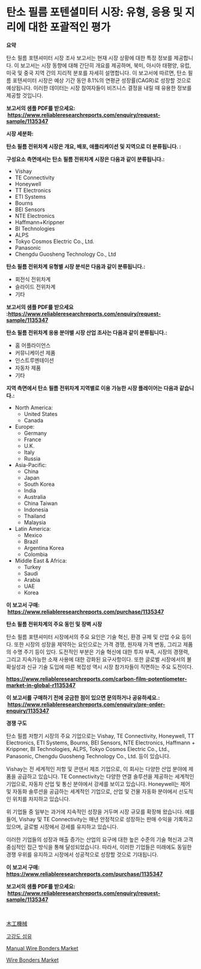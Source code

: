<p><h1>탄소 필름 포텐셜미터 시장: 유형, 응용 및 지리에 대한 포괄적인 평가</h1></p><p><strong>요약</strong></p>
<p><p>탄소 필름 포텐셔미터 시장 조사 보고서는 현재 시장 상황에 대한 특정 정보를 제공합니다. 이 보고서는 시장 동향에 대해 간단히 개요를 제공하며, 북미, 아시아 태평양, 유럽, 미국 및 중국 지역 간의 지리적 분포를 자세히 설명합니다. 이 보고서에 따르면, 탄소 필름 포텐셔미터 시장은 예상 기간 동안 8.1%의 연평균 성장률(CAGR)로 성장할 것으로 예상됩니다. 이러한 데이터는 시장 참여자들이 비즈니스 결정을 내릴 때 유용한 정보를 제공할 것입니다.</p></p>
<p><strong>보고서의 샘플 PDF를 받으세요: &nbsp;<a href="https://www.reliableresearchreports.com/enquiry/request-sample/1135347">https://www.reliableresearchreports.com/enquiry/request-sample/1135347</a></strong></p>
<p><strong>시장 세분화:</strong></p>
<p><strong> 탄소 필름 전위차계 시장은 개요, 배포, 애플리케이션 및 지역으로 더 분류됩니다. :</strong></p>
<p><strong>구성요소 측면에서는 탄소 필름 전위차계 시장은 다음과 같이 분류됩니다.:</strong></p>
<p><ul><li>Vishay</li><li>TE Connectivity</li><li>Honeywell</li><li>TT Electronics</li><li>ETI Systems</li><li>Bourns</li><li>BEI Sensors</li><li>NTE Electronics</li><li>Haffmann+Krippner</li><li>BI Technologies</li><li>ALPS</li><li>Tokyo Cosmos Electric Co., Ltd.</li><li>Panasonic</li><li>Chengdu Guosheng Technology Co., Ltd</li></ul></p>
<p><strong> 탄소 필름 전위차계 유형별 시장 분석은 다음과 같이 분류됩니다.:</strong></p>
<p><ul><li>회전식 전위차계</li><li>슬라이드 전위차계</li><li>기타</li></ul></p>
<p><strong>보고서의 샘플 PDF를 받으세요 :<a href="https://www.reliableresearchreports.com/enquiry/request-sample/1135347">https://www.reliableresearchreports.com/enquiry/request-sample/1135347</a></strong></p>
<p><strong> 탄소 필름 전위차계 응용 분야별 시장 산업 조사는 다음과 같이 분류됩니다.:</strong></p>
<p><ul><li>홈 어플라이언스</li><li>커뮤니케이션 제품</li><li>인스트루멘테이션</li><li>자동차 제품</li><li>기타</li></ul></p>
<p><strong>지역 측면에서 탄소 필름 전위차계 지역별로 이용 가능한 시장 플레이어는 다음과 같습니다.:</strong></p>
<p><ul>
    <li>
        North America:
        <ul>
            <li>United States</li>
            <li>Canada</li>
        </ul>
    </li>
    <li>
        Europe:
        <ul>
            <li>Germany</li>
            <li>France</li>
            <li>U.K.</li>
            <li>Italy</li>
            <li>Russia</li>
        </ul>
    </li>
    <li>
        Asia-Pacific:
        <ul>
            <li>China</li>
            <li>Japan</li>
            <li>South Korea</li>
            <li>India</li>
            <li>Australia</li>
            <li>China Taiwan</li>
            <li>Indonesia</li>
            <li>Thailand</li>
            <li>Malaysia</li>
        </ul>
    </li>
    <li>
        Latin America:
        <ul>
            <li>Mexico</li>
            <li>Brazil</li>
            <li>Argentina Korea</li>
            <li>Colombia</li>
        </ul>
    </li>
    <li>
        Middle East & Africa:
        <ul>
            <li>Turkey</li>
            <li>Saudi</li>
            <li>Arabia</li>
            <li>UAE</li>
            <li>Korea</li>
        </ul>
    </li>
    </ul></p>
<p><strong>이 보고서 구매: &nbsp;<a href="https://www.reliableresearchreports.com/purchase/1135347">https://www.reliableresearchreports.com/purchase/1135347</a></strong></p>
<p><strong>탄소 필름 전위차계의 주요 동인 및 장벽 시장</strong></p>
<p><p>탄소 필름 포텐셔미터 시장에서의 주요 요인은 기술 혁신, 환경 규제 및 산업 수요 등이다. 또한 시장의 성장을 제약하는 요인으로는 가격 경쟁, 원자재 가격 변동, 그리고 제품의 수명 주기 등이 있다. 도전적인 부분은 기술 혁신에 대한 투자 부족, 시장의 경쟁력, 그리고 지속가능한 소재 사용에 대한 강화된 요구사항이다. 또한 글로벌 시장에서의 불확실성과 신규 기술 도입에 따른 복잡성 역시 시장 참가자들이 직면하는 주요 도전이다.</p></p>
<p><strong><a href="https://www.reliableresearchreports.com/carbon-film-potentiometer-market-in-global-r1135347">https://www.reliableresearchreports.com/carbon-film-potentiometer-market-in-global-r1135347</a></strong></p>
<p><strong>이 보고서를 구매하기 전에 궁금한 점이 있으면 문의하거나 공유하세요.: &nbsp;<a href="https://www.reliableresearchreports.com/enquiry/pre-order-enquiry/1135347">https://www.reliableresearchreports.com/enquiry/pre-order-enquiry/1135347</a></strong></p>
<p><strong>경쟁 구도</strong></p>
<p><p>탄소 필름 저항기 시장의 주요 기업으로는 Vishay, TE Connectivity, Honeywell, TT Electronics, ETI Systems, Bourns, BEI Sensors, NTE Electronics, Haffmann + Krippner, BI Technologies, ALPS, Tokyo Cosmos Electric Co., Ltd., Panasonic, Chengdu Guosheng Technology Co., Ltd. 등이 있습니다. </p><p>Vishay는 전 세계적인 저항 및 콘덴서 제조 기업으로, 이 회사는 다양한 산업 분야에 제품을 공급하고 있습니다. TE Connectivity는 다양한 연결 솔루션을 제공하는 세계적인 기업으로, 자동차 산업 및 통신 분야에서 강세를 보이고 있습니다. Honeywell는 제어 및 자동화 솔루션을 공급하는 세계적인 기업으로, 산업 및 건물 자동화 분야에서 선도적인 위치를 차지하고 있습니다.</p><p>위 기업들 중 일부는 과거에 지속적인 성장을 거두며 시장 규모를 확장해 왔습니다. 예를 들어, Vishay 및 TE Connectivity는 매년 안정적으로 성장하는 판매 수익을 기록하고 있으며, 글로벌 시장에서 강세를 유지하고 있습니다.</p><p>이러한 기업들의 성장과 매출 증가는 산업의 요구에 대한 높은 수준의 기술 혁신과 고객 중심적인 접근 방식을 통해 달성되었습니다. 따라서, 이러한 기업들은 미래에도 동일한 경쟁 우위를 유지하고 시장에서 성공적으로 성장할 것으로 기대됩니다.</p></p>
<p><strong>이 보고서 구매: &nbsp; <a href="https://www.reliableresearchreports.com/purchase/1135347">https://www.reliableresearchreports.com/purchase/1135347</a></strong></p>
<p><strong>보고서의 샘플 PDF를 받으세요: &nbsp;<a href="https://www.reliableresearchreports.com/enquiry/request-sample/1135347">https://www.reliableresearchreports.com/enquiry/request-sample/1135347</a></strong><strong></strong></p>
<p>&nbsp;</p>
<p><p><a href="https://github.com/EmoryYundt1935/Market-Research-Report-List-1/blob/main/497243428998.md">木工機械</a></p><p><a href="https://github.com/fernandotryO5lson96765/Market-Research-Report-List-1/blob/main/369422526665.md">고강도 섬유</a></p><p><a href="https://github.com/Glendatilghmankmgz0rbhwpy/Market-Research-Report-List-2/blob/main/manual-wire-bonders-market.md">Manual Wire Bonders Market</a></p><p><a href="https://github.com/dx0328/Market-Research-Report-List-2/blob/main/wire-bonders-market.md">Wire Bonders Market</a></p></p>